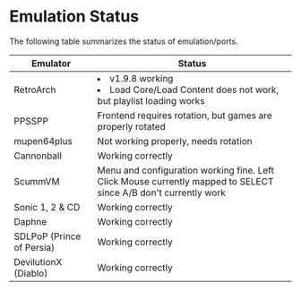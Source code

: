 # Emulation Status

The following table summarizes the status of emulation/ports.

| Emulator | Status |
| -------- | ------ |
| RetroArch | <li>v1.9.8 working</li><li>Load Core/Load Content does not work, but playlist loading works</li> |
| PPSSPP | Frontend requires rotation, but games are properly rotated |
| mupen64plus | Not working properly, needs rotation |
| Cannonball | Working correctly | 
| ScummVM | Menu and configuration working fine. Left Click Mouse currently mapped to SELECT since A/B don't currently work | 
| Sonic 1, 2 & CD | Working correctly |
| Daphne | Working correctly |
| SDLPoP (Prince of Persia) | Working correctly |
| DevilutionX (Diablo) | Working correctly |



